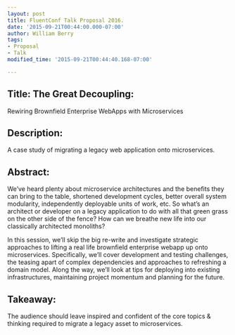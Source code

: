 ```yaml
---
layout: post
title: FluentConf Talk Proposal 2016.
date: '2015-09-21T00:44:00.000-07:00'
author: William Berry
tags:
- Proposal
- Talk
modified_time: '2015-09-21T00:44:40.168-07:00'

---
```


## Title: The Great Decoupling: 
Rewiring Brownfield Enterprise WebApps with Microservices

## Description:
A case study of migrating a legacy web application onto microservices.

## Abstract:
We’ve heard plenty about microservice architectures and the benefits they can bring 
to the table, shortened development cycles, better overall system modularity, 
independently deployable units of work, etc.  So what’s an architect or 
developer on a legacy application to do with all that green grass on the other 
side of the fence?  How can we breathe new life into our classically 
architected monoliths? 

In this session, we’ll skip the big re-write and investigate strategic approaches to lifting 
a real life brownfield enterprise webapp up onto microservices.  Specifically, 
we’ll cover development and testing challenges, the teasing apart of complex 
dependencies and approaches to refreshing a domain model.  Along the way, 
we’ll look at tips for deploying into existing infrastructures, maintaining 
project momentum and planning for the future. 

## Takeaway:
The audience should leave inspired and confident of the 
core topics &amp; thinking required to migrate a legacy asset to 
microservices.
 
